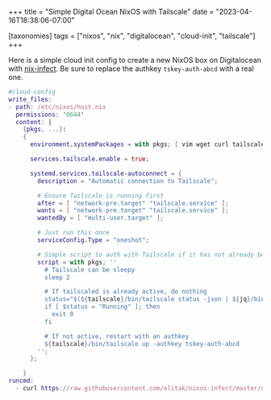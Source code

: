 +++
title = "Simple Digital Ocean NixOS with Tailscale"
date = "2023-04-16T18:38:06-07:00"

[taxonomies]
tags = ["nixos", "nix", "digitalocean", "cloud-init", "tailscale"]
+++

Here is a simple cloud init config to create a new NixOS box on Digitalocean with [nix-infect](https://github.com/elitak/nixos-infect). Be sure to replace the authkey `tskey-auth-abcd` with a real one.

```nix
#cloud-config
write_files:
- path: /etc/nixos/host.nix
  permissions: '0644'
  content: |
    {pkgs, ...}:
    {
      environment.systemPackages = with pkgs; [ vim wget curl tailscale ];

      services.tailscale.enable = true;

      systemd.services.tailscale-autoconnect = {
        description = "Automatic connection to Tailscale";

        # Ensure Tailscale is running first
        after = [ "network-pre.target" "tailscale.service" ];
        wants = [ "network-pre.target" "tailscale.service" ];
        wantedBy = [ "multi-user.target" ];

        # Just run this once
        serviceConfig.Type = "oneshot";

        # Simple script to auth with Tailscale if it has not already been done
        script = with pkgs; ''
          # Tailscale can be sleepy
          sleep 2

          # If tailscaled is already active, do nothing
          status="$(${tailscale}/bin/tailscale status -json | ${jq}/bin/jq -r .BackendState)"
          if [ $status = "Running" ]; then
            exit 0
          fi

          # If not active, restart with an authkey
          ${tailscale}/bin/tailscale up -authkey tskey-auth-abcd
        '';
      };

    }
runcmd:
  - curl https://raw.githubusercontent.com/elitak/nixos-infect/master/nixos-infect | PROVIDER=digitalocean NIXOS_IMPORT=./host.nix NIX_CHANNEL=nixos-22.11 bash 2>&1 | tee /tmp/infect.log
```
